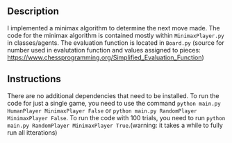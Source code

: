 ## Description
I implemented a minimax algorithm to determine the next move made. The code for the minimax algorithm is contained mostly within `MinimaxPlayer.py` in classes/agents. The evaluation function is located in `Board.py` (source for number used in evalutation function and values assigned to pieces: https://www.chessprogramming.org/Simplified_Evaluation_Function)

## Instructions
There are no additional dependencies that need to be installed. To run the code for just a single game, you need to use the command `python main.py HumanPlayer MinimaxPlayer False` or `python main.py RandomPlayer MinimaxPlayer False`. To run the code with 100 trials, you need to run `python main.py RandomPlayer MinimaxPlayer True`.(warning: it takes a while to fully run all itterations)